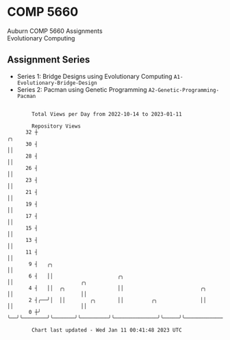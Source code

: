 # COMP 5660
Auburn COMP 5660 Assignments  
Evolutionary Computing

## Assignment Series
- Series 1: Bridge Designs using Evolutionary Computing `A1-Evolutionary-Bridge-Design`
- Series 2: Pacman using Genetic Programming `A2-Genetic-Programming-Pacman`

```

        Total Views per Day from 2022-10-14 to 2023-01-11

        Repository Views
      32 ┼                                                            ╭╮
      30 ┤                                                            ││
      28 ┤                                                            ││
      26 ┤                                                            ││
      23 ┤                                                            ││
      21 ┤                                                            ││
      19 ┤                                                            ││
      17 ┤                                                            ││
      15 ┤                                                            ││
      13 ┤                                                            ││
      11 ┤                                                            ││
       9 ┤   ╭╮                                                       ││
       6 ┤   ││                     ╭╮                                ││                      ╭╮
       4 ┤   ││  ╭╮                 ││                         ╭╮     ││                      ││
       2 ┤╭──╯│  ││        ╭╮       ││         ╭╮              ││     ││                      ││
       0 ┼╯   ╰──╯╰────────╯╰───────╯╰─────────╯╰──────────────╯╰─────╯╰──────────────────────╯╰───

        Chart last updated - Wed Jan 11 00:41:48 2023 UTC
        
```
